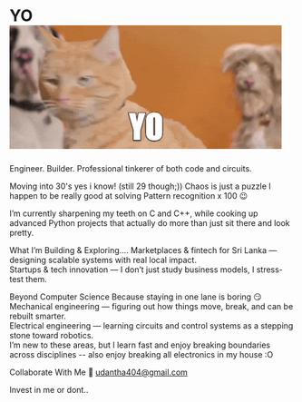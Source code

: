 # YO ![waving](https://github.com/AppachchiCodes/AppachchiCodes/raw/7a8a518b1e2c4184cc096c403951330895ade8ac/Best%20Friends%20Hello%20GIF%20by%20Best%20Friends%20Animal%20Society.gif)


Engineer. Builder. Professional tinkerer of both code and circuits.  

Moving into 30's yes i know! (still 29 though;))
Chaos is just a puzzle I happen to be really good at solving
Pattern recognition x 100 😉

I’m currently sharpening my teeth on C and C++, while cooking up advanced Python projects that actually do more than just sit there and look pretty.  

What I’m Building & Exploring.... 
Marketplaces & fintech for Sri Lanka  — designing scalable systems with real local impact.  
Startups & tech innovation — I don’t just study business models, I stress-test them. 


Beyond Computer Science 
Because staying in one lane is boring 😏
Mechanical engineering — figuring out how things move, break, and can be rebuilt smarter.  
Electrical engineering — learning circuits and control systems as a stepping stone toward robotics.  
I’m new to these areas, but I learn fast and enjoy breaking boundaries across disciplines -- also enjoy breaking all electronics in my house :O 

Collaborate With Me
📧 udantha404@gmail.com 

Invest in me or dont.. 

